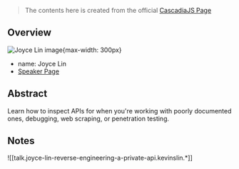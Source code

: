 > The contents here is created from the official [CascadiaJS Page](https://2022.cascadiajs.com/speakers/joyce-lin)

## Overview

![Joyce Lin image](https://create-4jr.begin.app/_static/2022/joyce-lin.jpg){max-width: 300px}
- name: Joyce Lin
- [Speaker Page](https://2022.cascadiajs.com/speakers/joyce-lin)

## Abstract

Learn how to inspect APIs for when you're working with poorly documented ones, debugging, web scraping, or penetration testing.

## Notes



![[talk.joyce-lin-reverse-engineering-a-private-api.kevinslin.*]]


